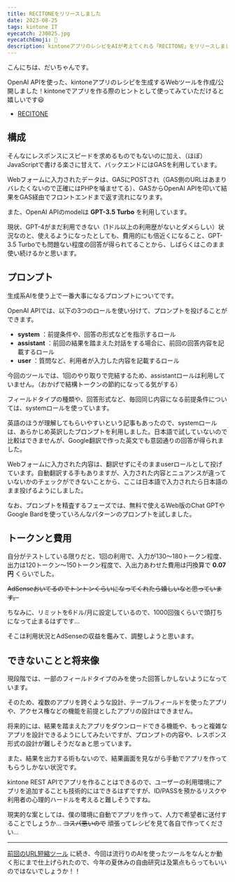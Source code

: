 ```yaml
---
title: RECITONEをリリースしました
date: 2023-08-25
tags: kintone IT
eyecatch: 230825.jpg
eyecatchEmoji: 🤖
description: kintoneアプリのレシピをAIが考えてくれる「RECITONE」をリリースしました。
---
```


こんにちは、だいちゃんです。

OpenAI APIを使った、kintoneアプリのレシピを生成するWebツールを作成/公開しました！kintoneでアプリを作る際のヒントとして使ってみていただけると嬉しいです😃

* [RECITONE](https://app.udcxx.me/recitone/)

## 構成

そんなにレスポンスにスピードを求めるものでもないのに加え、（ほぼ）JavaScriptで書ける楽さに甘えて、バックエンドにはGASを利用しています。

Webフォームに入力されたデータは、GASにPOSTされ（GAS側のURLはあまりバレたくないので正確にはPHPを噛ませてる）、GASからOpenAI APIを叩いて結果をGAS経由でフロントエンドまで返す流れになります。

また、OpenAI APIのmodelは **GPT-3.5 Turbo** を利用しています。

現状、GPT-4がまだ利用できない（1ドル以上の利用歴がないとダメらしい）状況なのと、使えるようになったとしても、費用的にも倍近くになること、GPT-3.5 Turboでも問題ない程度の回答が得られてることから、しばらくはこのまま使い続けるかと思います。

## プロンプト

生成系AIを使う上で一番大事になるプロンプトについてです。

OpenAI APIでは、以下の3つのロールを使い分けて、プロンプトを投げることができます。

* **system** ：前提条件や、回答の形式などを指示するロール
* **assistant** ：前回の結果を踏まえた対話をする場合に、前回の回答内容を記載するロール
* **user** ：質問など、利用者が入力した内容を記載するロール

今回のツールでは、1回のやり取りで完結するため、assistantロールは利用していません。（おかげで結構トークンの節約になってる気がする）

フィールドタイプの種類や、回答形式など、毎回同じ内容になる前提条件については、systemロールを使っています。

英語のほうが理解してもらいやすいという記事もあったので、systemロールは、あらかじめ英訳したプロンプトを利用しました。日本語で試していないので比較はできませんが、Google翻訳で作った英文でも意図通りの回答が得られました。

Webフォームに入力された内容は、翻訳せずにそのままuserロールとして投げています。自動翻訳する手もありますが、入力された内容とニュアンスが違っていないかのチェックができないことから、ここは日本語で入力されたら日本語のまま投げるようにしました。

なお、プロンプトを精査するフェーズでは、無料で使えるWeb版のChat GPTやGoogle Bardを使っていろんなパターンのプロンプトを試しました。


## トークンと費用

自分がテストしている限りだと、1回の利用で、入力が130～180トークン程度、出力は120トークン～150トークン程度で、入出力あわせた費用は円換算で **0.07円** くらいでした。

~~AdSenseおいてるのでトントンくらいになってくれたら嬉しいなと思っています。~~

ちなみに、リミットを6ドル/月に設定しているので、1000回強くらいで頭打ちになって止まるはずです...

そこは利用状況とAdSenseの収益を鑑みて、調整しようと思います。


## できないことと将来像

現段階では、一部のフィールドタイプのみを使った回答しかしないようになっています。

そのため、複数のアプリを跨ぐような設計、テーブルフィールドを使ったアプリや、アクセス権などの機能を前提としたアプリの設計はできません。

将来的には、結果を踏まえたアプリをダウンロードできる機能や、もっと複雑なアプリを設計できるようにしてみたいですが、プロンプトの内容や、レスポンス形式の設計が難しそうだなぁと思っています。

また、結果を出力する術もないので、結果画面を見ながら手動でアプリを作ってもらうしかない状況です。

kintone REST APIでアプリを作ることはできるので、ユーザーの利用環境にアプリを追加することも技術的にはできるはずですが、ID/PASSを預かるリスクや利用者の心理的ハードルを考えると難しそうですね。

現実的な案としては、僕の環境に自動でアプリを作って、人力で希望者に送付することでしょうか... ~~コスパ悪いので~~ 頑張ってレシピを見て各自で作ってください...

---

[前回のURL短縮ツール](https://blog.udcxx.me/article/230813/surl/) に続き、今回は流行りのAIを使ったツールをなんとか動く形にまで仕上げられたので、今年の夏休みの自由研究は及第点もらってもいいのではないでしょうか！！